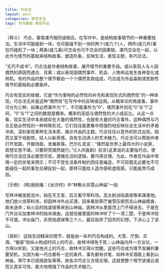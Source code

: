 ```yaml
---
title: 巧合法
layout: post
categories: 表现手法
tags: 写作基础 表现手法
---
```


〔释义〕 巧合，事情凑巧相同或相合。在写作中，是结构故事情节的一种重要技法。生活中可能碰到一块，也可能碰不到一块的两个(或几个)人，两件(或几件)事恰巧碰到了一块；两条(或几条)可交会也可不交会的因果链，凑巧交会在一起，以此作为情节的基础来结构故事，塑造形象，反映生活，表现主题，称巧合法。

“无巧不成书”。巧合法是作者结构故事，展开情节的重要手段。或以表现人与人因偶然的原因而遇合、背离；或以表现因偶然事件、机会、人物命运发生各种变化或转机。有的作品的整个情节都由一个个偶然变故组成，巧合成为作品喜剧或悲剧性情节的基础和必要条件。

巧合有现实的依据，它是“作为事物的必然性的补充和表现形式的偶然性”的一种体现。巧合法无非是这种“偶然性”在写作中的反映或运用。从概率论的角度看，事件可分为三种，如果必然事件为“1”，不可能事件为“0”，偶然事件则在“0”与“1”之间，“0”与“1”之间的数就是概率。概率的高低与偶然性的大小成反比。从这一点看，现实生活中本来就存在大量的偶然性，也就有大量的巧合事件。这种偶然与巧合正是必然性的一种特殊形式。它们往往能更集中而强烈地反映社会生活中的矛盾冲突，深刻表现某种生活本质，揭示作品的主题。巧合往往以意外的形式出现，因而又富于戏剧性，给人以新奇感，具有生动诱人的艺术魅力。巧合法可以帮助作者打开思路，开掘场面，发展故事。巴尔扎克说：“偶然是世界上最伟大的小说家，若想文思不竭，只要研究偶然就行。”(《人间喜剧》前言)这里说的主要指巧合。使用巧合法应该必要而可信，遵循生活的逻辑，要巧得合理，为此，作者在作品中常用一定的伏笔来预示；不可不受生活条件制约而任意编造，不可将既无必要也不可能碰在一起的事生拉硬扯到一起，那样只能给人造作感和虚假感，只能是弄巧成拙。

〔示例〕 (明)施耐庵：《水浒传》中“林教头风雪山神庙”一段

写林冲被发配沧州，始在天王堂，后又看守草料场。高太尉派陆虞侯等来谋害他。他们放火烧草料场，却因林冲外出买酒，回来看到草厅被雪压倒而去山神庙栖身，故未送命；纵火后的陆虞侯等来到山神庙，因林冲从里面顶上门不得进去，于是在门外议论加害林冲的始末缘由，这就恰被里面的林冲听了个一清二楚，于是林冲怒不可遏，冲出庙门，杀死陆虞侯等三个人，最后放弃了回京的幻想，下决心上了梁山。

〔简析〕 这段生动精采的情节，就是由一系列巧合构成的。大雪、厅倒、买酒、“搬家”和纵火构成时间上的巧合，故林冲得免于死；山神庙内外一方议论，一方得以听到，又是地点上的巧合，故林冲又得以觉醒。这些巧合成为情节发展的重要契机，又因为每一巧合都有一定的条件，事先都有伏笔，如林冲买酒路上看到山神庙，草厅本已摇摇欲坠等等，故各次巧合又合情合理。这就使整个情节波谲云诡而又真实可信，极大地增强了作品的艺术魅力。 